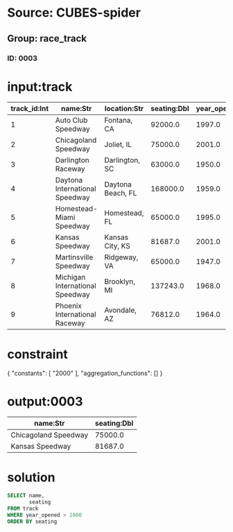 # Source: CUBES-spider
## Group: race_track
### ID: 0003

# input:track

| track_id:Int | name:Str | location:Str | seating:Dbl | year_opened:Dbl |
|---|---|---|---|---|
| 1 | Auto Club Speedway | Fontana, CA | 92000.0 | 1997.0 |
| 2 | Chicagoland Speedway | Joliet, IL | 75000.0 | 2001.0 |
| 3 | Darlington Raceway | Darlington, SC | 63000.0 | 1950.0 |
| 4 | Daytona International Speedway | Daytona Beach, FL | 168000.0 | 1959.0 |
| 5 | Homestead-Miami Speedway | Homestead, FL | 65000.0 | 1995.0 |
| 6 | Kansas Speedway | Kansas City, KS | 81687.0 | 2001.0 |
| 7 | Martinsville Speedway | Ridgeway, VA | 65000.0 | 1947.0 |
| 8 | Michigan International Speedway | Brooklyn, MI | 137243.0 | 1968.0 |
| 9 | Phoenix International Raceway | Avondale, AZ | 76812.0 | 1964.0 |

# constraint

{
  "constants": [
    "2000"
  ],
  "aggregation_functions": []
}

# output:0003

| name:Str | seating:Dbl |
|---|---|
| Chicagoland Speedway | 75000.0 |
| Kansas Speedway | 81687.0 |

# solution

```sql
SELECT name,
       seating
FROM track
WHERE year_opened > 2000
ORDER BY seating
```
